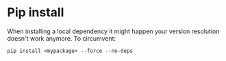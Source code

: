 # Pip install

When installing a local dependency it might happen your version resolution doesn't work anymore. To circumvent:

```
pip install <mypackage> --force --no-deps
```


